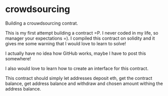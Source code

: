 # crowdsourcing
Building a crouwdsourcing contrat.

This is my first attempt building a contract =P. I never coded in my life, so manager your expectations =).
I compiled this contract on solidity and it gives me some warning that I would love to learn to solve!

I actually have no idea how GitHub works, maybe I have to post this somewhere!

I also would love to learn how to create an interface for this contract.

This contract should simply let addresses deposit eth, get the contract balance, get address balance and withdraw and chosen amount withing the address balance.

